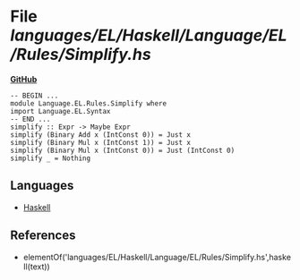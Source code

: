 # File _languages/EL/Haskell/Language/EL/Rules/Simplify.hs_
**[GitHub](https://github.com/softlang/yas/blob/master/languages/EL/Haskell/Language/EL/Rules/Simplify.hs)**
```
-- BEGIN ...
module Language.EL.Rules.Simplify where
import Language.EL.Syntax
-- END ...
simplify :: Expr -> Maybe Expr
simplify (Binary Add x (IntConst 0)) = Just x
simplify (Binary Mul x (IntConst 1)) = Just x
simplify (Binary Mul x (IntConst 0)) = Just (IntConst 0)
simplify _ = Nothing
```

## Languages
* [Haskell](../languages/Haskell.md)

## References
* elementOf('languages/EL/Haskell/Language/EL/Rules/Simplify.hs',haskell(text))
